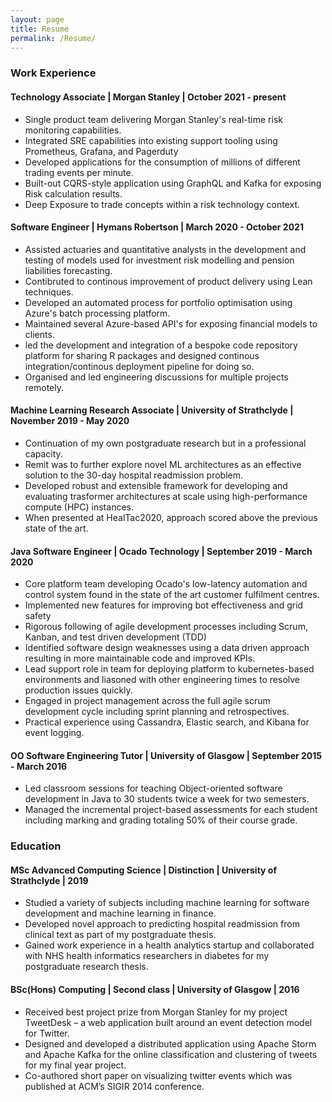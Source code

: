 ```yaml
---
layout: page
title: Resume
permalink: /Resume/
---
```

### Work Experience

#### Technology Associate | Morgan Stanley | October 2021 - present
* Single product team delivering Morgan Stanley's real-time risk monitoring capabilities.
* Integrated SRE capabilities into existing support tooling using Prometheus, Grafana, and Pagerduty
* Developed applications for the consumption of millions of different trading events per minute.
* Built-out CQRS-style application using GraphQL and Kafka for exposing Risk calculation results.
* Deep Exposure to trade concepts within a risk technology context.
#### Software Engineer | Hymans Robertson | March 2020 - October 2021
* Assisted actuaries and quantitative analysts in the development and testing of models used for investment risk modelling and pension liabilities forecasting.
* Contibruted to continous improvement of product delivery using Lean techniques.
* Developed an automated process for portfolio optimisation using Azure's batch processing platform.
* Maintained several Azure-based API's for exposing financial models to clients.
* led the development and integration of a bespoke code repository platform for sharing R packages and designed continous integration/continous deployment pipeline for doing so.
* Organised and led engineering discussions for multiple projects remotely.

#### Machine Learning Research Associate | University of Strathclyde | November 2019 - May 2020
* Continuation of my own postgraduate research but in a professional capacity.
* Remit was to further explore novel ML architectures as an effective solution to the 30-day hospital readmission problem.
* Developed robust and extensible framework for developing and evaluating trasformer architectures at scale using high-performance compute (HPC) instances.
* When presented at HealTac2020, approach scored above the previous state of the art.

#### Java Software Engineer | Ocado Technology | September 2019 - March 2020
* Core platform team developing Ocado's low-latency automation and control system found in the state of the art customer fulfilment centres.
* Implemented new features for improving bot effectiveness and grid safety
* Rigorous following of agile development processes including Scrum, Kanban, and test driven development (TDD)
* Identified software design weaknesses using a data driven approach resulting in more maintainable code and improved KPIs.
* Lead support role in team for deploying platform to kubernetes-based environments and liasoned with other engineering times to resolve production issues quickly.
* Engaged in project management across the full agile scrum development cycle including sprint planning and retrospectives.
* Practical experience using Cassandra, Elastic search, and Kibana for event logging. 

#### OO Software Engineering Tutor | University of Glasgow | September 2015 - March 2016
* Led classroom sessions for teaching Object-oriented software development in Java to 30 students twice a week for two semesters.
* Managed the incremental project-based assessments for each student including marking and grading totaling 50% of their course grade.

### Education
#### MSc Advanced Computing Science | Distinction | University of Strathclyde | 2019
* Studied a variety of subjects including machine learning for software development and machine learning in finance.
* Developed novel approach to predicting hospital readmission from clinical text as part of my postgraduate thesis.
* Gained work experience in a health analytics startup and collaborated with NHS health informatics researchers in diabetes for my postgraduate research thesis.

#### BSc(Hons) Computing  | Second class | University of Glasgow | 2016
* Received best project prize from Morgan Stanley for my project TweetDesk – a web application built around an event detection model for Twitter.
* Designed and developed a distributed application using Apache Storm and Apache Kafka for the online classification and clustering of tweets for my final year project.
* Co-authored short paper on visualizing twitter events which was published at ACM’s SIGIR 2014 conference.
